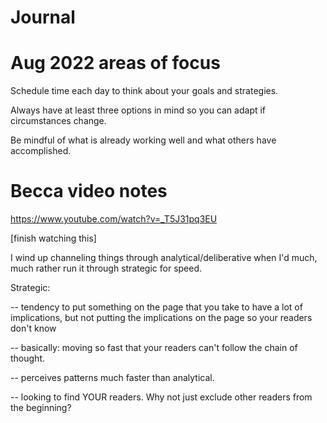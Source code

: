 # Journal







# Aug 2022 areas of focus

Schedule time each day to think about your goals and strategies.

Always have at least three options in mind so you can adapt if circumstances change.

Be mindful of what is already working well and what others have accomplished.

# Becca video notes

https://www.youtube.com/watch?v=_T5J31pq3EU

\[finish watching this\]

I wind up channeling things through analytical/deliberative when I'd much, much rather run it through strategic for speed.

Strategic:

\-\- tendency to put something on the page that you take to have a lot of implications, but not putting the implications on the page so your readers don't know

\-\- basically: moving so fast that your readers can't follow the chain of thought.

\-\- perceives patterns much faster than analytical.

\-\- looking to find YOUR readers. Why not just exclude other readers from the beginning?